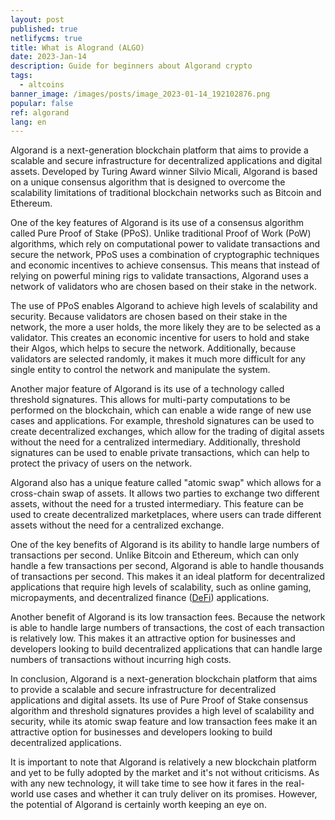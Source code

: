 ```yaml
---
layout: post
published: true
netlifycms: true
title: What is Alogrand (ALGO)
date: 2023-Jan-14
description: Guide for beginners about Algorand crypto
tags:
  - altcoins
banner_image: /images/posts/image_2023-01-14_192102876.png
popular: false
ref: algorand
lang: en
---
```

Algorand is a next-generation blockchain platform that aims to provide a scalable and secure infrastructure for decentralized applications and digital assets. Developed by Turing Award winner Silvio Micali, Algorand is based on a unique consensus algorithm that is designed to overcome the scalability limitations of traditional blockchain networks such as Bitcoin and Ethereum.

One of the key features of Algorand is its use of a consensus algorithm called Pure Proof of Stake (PPoS). Unlike traditional Proof of Work (PoW) algorithms, which rely on computational power to validate transactions and secure the network, PPoS uses a combination of cryptographic techniques and economic incentives to achieve consensus. This means that instead of relying on powerful mining rigs to validate transactions, Algorand uses a network of validators who are chosen based on their stake in the network.

The use of PPoS enables Algorand to achieve high levels of scalability and security. Because validators are chosen based on their stake in the network, the more a user holds, the more likely they are to be selected as a validator. This creates an economic incentive for users to hold and stake their Algos, which helps to secure the network. Additionally, because validators are selected randomly, it makes it much more difficult for any single entity to control the network and manipulate the system.

Another major feature of Algorand is its use of a technology called threshold signatures. This allows for multi-party computations to be performed on the blockchain, which can enable a wide range of new use cases and applications. For example, threshold signatures can be used to create decentralized exchanges, which allow for the trading of digital assets without the need for a centralized intermediary. Additionally, threshold signatures can be used to enable private transactions, which can help to protect the privacy of users on the network.

Algorand also has a unique feature called "atomic swap" which allows for a cross-chain swap of assets. It allows two parties to exchange two different assets, without the need for a trusted intermediary. This feature can be used to create decentralized marketplaces, where users can trade different assets without the need for a centralized exchange.

One of the key benefits of Algorand is its ability to handle large numbers of transactions per second. Unlike Bitcoin and Ethereum, which can only handle a few transactions per second, Algorand is able to handle thousands of transactions per second. This makes it an ideal platform for decentralized applications that require high levels of scalability, such as online gaming, micropayments, and decentralized finance ([DeFi](https://criptomo.com/what-is-defi/)) applications.

Another benefit of Algorand is its low transaction fees. Because the network is able to handle large numbers of transactions, the cost of each transaction is relatively low. This makes it an attractive option for businesses and developers looking to build decentralized applications that can handle large numbers of transactions without incurring high costs.

In conclusion, Algorand is a next-generation blockchain platform that aims to provide a scalable and secure infrastructure for decentralized applications and digital assets. Its use of Pure Proof of Stake consensus algorithm and threshold signatures provides a high level of scalability and security, while its atomic swap feature and low transaction fees make it an attractive option for businesses and developers looking to build decentralized applications.

It is important to note that Algorand is relatively a new blockchain platform and yet to be fully adopted by the market and it's not without criticisms. As with any new technology, it will take time to see how it fares in the real-world use cases and whether it can truly deliver on its promises. However, the potential of Algorand is certainly worth keeping an eye on.